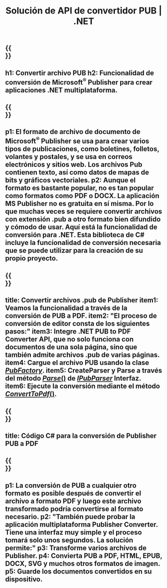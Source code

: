﻿---
translation: true
template: /_templates/conversion-net.md
title: Solución de API de convertidor PUB | .NET
url: /net/conversion/
description: Convierta archivos de Microsoft Publisher mediante programación a través de C# .NET. Solución API simple para construir su proyecto Java convertidor PUB.
metakeywords: pub net converter, convertir pub file net, pub c# converter, convertir pub file c#
family: pub
platformtag: net
feature: conversion
---

{{<section banner>}}
---
h1: Convertir archivo PUB
h2: Funcionalidad de conversión de Microsoft<sup>®</sup> Publisher para crear aplicaciones .NET multiplataforma.
---

{{<section overview>}}
---
p1: El formato de archivo de documento de Microsoft<sup>®</sup> Publisher se usa para crear varios tipos de publicaciones, como boletines, folletos, volantes y postales, y se usa en correos electrónicos y sitios web. Los archivos Pub contienen texto, así como datos de mapas de bits y gráficos vectoriales.
p2: Aunque el formato es bastante popular, no es tan popular como formatos como PDF o DOCX. La aplicación MS Publisher no es gratuita en sí misma. Por lo que muchas veces se requiere convertir archivos con extensión .pub a otro formato bien difundido y cómodo de usar. Aquí está la funcionalidad de conversión para .NET. Esta biblioteca de C# incluye la funcionalidad de conversión necesaria que se puede utilizar para la creación de su propio proyecto.
---

{{<section feature1>}}
---
title: Convertir archivos .pub de Publisher
item1: Veamos la funcionalidad a través de la conversión de PUB a PDF.
item2: "El proceso de conversión de editor consta de los siguientes pasos:"
item3: Integre .NET PUB to PDF Converter API, que no solo funciona con documentos de una sola página, sino que también admite archivos .pub de varias páginas.
item4: Cargue el archivo PUB usando la clase [*PubFactory*](https://reference.aspose.com/pub/net/aspose.pub/pubfactory//).
item5: CreateParser y Parse a través del método [*Parse*()](https://reference.aspose.com/pub/net/aspose.pub/ipubparser//parse/) de [*IPubParser*](https://reference.aspose.com/pub/net/aspose.pub/ipubparser//) Interfaz.
item6: Ejecute la conversión mediante el método [*ConvertToPdf*()](https://reference.aspose.com/pub/net/aspose.pub/ipdfconverter//converttopdf/).
---

{{<section codeexample>}}
---
title: Código C# para la conversión de Publisher PUB a PDF
---

{{<section summary>}}
---
p1: La conversión de PUB a cualquier otro formato es posible después de convertir el archivo a formato PDF y luego este archivo transformado podría convertirse al formato necesario.
p2: "También puede probar la aplicación multiplataforma Publisher Converter. Tiene una interfaz muy simple y el proceso tomará solo unos segundos. La solución permite:"
p3: Transforme varios archivos de Publisher.
p4: Convierta PUB a PDF, HTML, EPUB, DOCX, SVG y muchos otros formatos de imagen.
p5: Guarde los documentos convertidos en su dispositivo.
---
